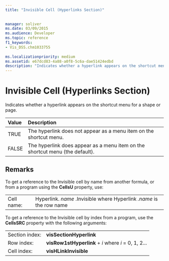 ```yaml
---
title: "Invisible Cell (Hyperlinks Section)"
 
 
manager: soliver
ms.date: 03/09/2015
ms.audience: Developer
ms.topic: reference
f1_keywords:
- Vis_DSS.chm1033755
 
ms.localizationpriority: medium
ms.assetid: e67dcd83-4a88-a0f8-5c6a-dae51424edbd
description: "Indicates whether a hyperlink appears on the shortcut menu for a shape or page."
---
```


# Invisible Cell (Hyperlinks Section)

Indicates whether a hyperlink appears on the shortcut menu for a shape or page. 
  
|**Value**|**Description**|
|:-----|:-----|
|TRUE  <br/> |The hyperlink does not appear as a menu item on the shortcut menu.  <br/> |
|FALSE  <br/> |The hyperlink does appear as a menu item on the shortcut menu (the default).  <br/> |
   
## Remarks

To get a reference to the Invisible cell by name from another formula, or from a program using the **CellsU** property, use: 
  
|||
|:-----|:-----|
|Cell name:  <br/> |Hyperlink. *name*  .Invisible where Hyperlink  *.name*  is the row name  <br/> |
   
To get a reference to the Invisible cell by index from a program, use the **CellsSRC** property with the following arguments: 
  
|||
|:-----|:-----|
|Section index:  <br/> |**visSectionHyperlink** <br/> |
|Row index:  <br/> |**visRow1stHyperlink** +  *i*  where  *i*  = 0, 1, 2...  <br/> |
|Cell index:  <br/> |**visHLinkInvisible** <br/> |
   

